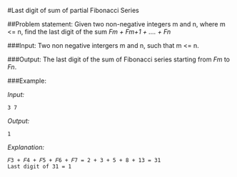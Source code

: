#Last digit of sum of partial Fibonacci Series

##Problem statement:
Given two non-negative integers m and n, where m <= n, find the last digit of the sum *Fm + Fm+1 + .... + Fn*

###Input:
Two non negative intergers m and n, such that m <= n.

###Output: 
The last digit of the sum of Fibonacci series starting from *Fm* to *Fn*.

###Example:

*Input:*
```
3 7
```
*Output:*
```
1
```
*Explanation:*
```
𝐹3 + 𝐹4 + 𝐹5 + 𝐹6 + 𝐹7 = 2 + 3 + 5 + 8 + 13 = 31
Last digit of 31 = 1
```

